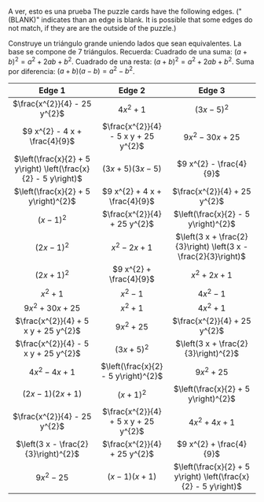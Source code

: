 A ver, esto es una prueba
The puzzle cards have the following edges.  ("(BLANK)" indicates than
an edge is blank.  It is possible that some edges do not match, if
they are are the outside of the puzzle.)

Construye un triángulo grande uniendo lados que sean equivalentes. La base se compone de 7 triángulos. Recuerda:
Cuadrado de una suma: $(a+b)^2=a^2+2ab+b^2$. Cuadrado de una resta:   $(a+b)^2=a^2+2ab+b^2$. Suma por diferencia:  $(a+b)(a-b)=a^2-b^2$. 

| Edge 1 | Edge 2 | Edge 3 |
|:------:|:------:|:------:|
| $\frac{x^{2}}{4} - 25 y^{2}$ | $4 x^{2} + 1$ | $\left(3 x - 5\right)^{2}$ |
| $9 x^{2} - 4 x + \frac{4}{9}$ | $\frac{x^{2}}{4} - 5 x y + 25 y^{2}$ | $9 x^{2} - 30 x + 25$ |
| $\left(\frac{x}{2} + 5 y\right) \left(\frac{x}{2} - 5 y\right)$ | $\left(3 x + 5\right) \left(3 x - 5\right)$ | $9 x^{2} - \frac{4}{9}$ |
| $\left(\frac{x}{2} + 5 y\right)^{2}$ | $9 x^{2} + 4 x + \frac{4}{9}$ | $\frac{x^{2}}{4} + 25 y^{2}$ |
| $\left(x - 1\right)^{2}$ | $\frac{x^{2}}{4} + 25 y^{2}$ | $\left(\frac{x}{2} - 5 y\right)^{2}$ |
| $\left(2 x - 1\right)^{2}$ | $x^{2} - 2 x + 1$ | $\left(3 x + \frac{2}{3}\right) \left(3 x - \frac{2}{3}\right)$ |
| $\left(2 x + 1\right)^{2}$ | $9 x^{2} + \frac{4}{9}$ | $x^{2} + 2 x + 1$ |
| $x^{2} + 1$ | $x^{2} - 1$ | $4 x^{2} - 1$ |
| $9 x^{2} + 30 x + 25$ | $x^{2} + 1$ | $4 x^{2} + 1$ |
| $\frac{x^{2}}{4} + 5 x y + 25 y^{2}$ | $9 x^{2} + 25$ | $\frac{x^{2}}{4} + 25 y^{2}$ |
| $\frac{x^{2}}{4} - 5 x y + 25 y^{2}$ | $\left(3 x + 5\right)^{2}$ | $\left(3 x + \frac{2}{3}\right)^{2}$ |
| $4 x^{2} - 4 x + 1$ | $\left(\frac{x}{2} - 5 y\right)^{2}$ | $9 x^{2} + 25$ |
| $\left(2 x - 1\right) \left(2 x + 1\right)$ | $\left(x + 1\right)^{2}$ | $\left(\frac{x}{2} + 5 y\right)^{2}$ |
| $\frac{x^{2}}{4} - 25 y^{2}$ | $\frac{x^{2}}{4} + 5 x y + 25 y^{2}$ | $4 x^{2} + 4 x + 1$ |
| $\left(3 x - \frac{2}{3}\right)^{2}$ | $\frac{x^{2}}{4} + 25 y^{2}$ | $9 x^{2} + \frac{4}{9}$ |
| $9 x^{2} - 25$ | $\left(x - 1\right) \left(x + 1\right)$ | $\left(\frac{x}{2} + 5 y\right) \left(\frac{x}{2} - 5 y\right)$ |


